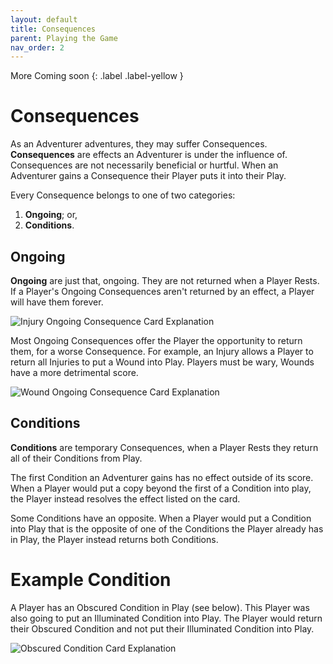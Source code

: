 ```yaml
---
layout: default
title: Consequences
parent: Playing the Game
nav_order: 2
---
```


<div markdown="1">
More Coming soon
{: .label .label-yellow }
</div>

# Consequences

As an Adventurer adventures, they may suffer Consequences. **Consequences** are effects an Adventurer is under the influence of. Consequences are not necessarily beneficial or hurtful. When an Adventurer gains a Consequence their Player puts it into their Play. 

Every Consequence belongs to one of two categories:  
1. **Ongoing**; or,
2. **Conditions**.

## Ongoing

**Ongoing** are just that, ongoing. They are not returned when a Player Rests. If a Player's Ongoing Consequences aren't returned by an effect, a Player will have them forever.

<img src="https://plerpsandplerps.github.io/Sprouting-Tales/artwork/InjuryExp.png" alt="Injury Ongoing Consequence Card Explanation">

Most Ongoing Consequences offer the Player the opportunity to return them, for a worse Consequence. For example, an Injury allows a Player to return all Injuries to put a Wound into Play. Players must be wary,  Wounds have a more detrimental score. 

<img src="https://plerpsandplerps.github.io/Sprouting-Tales/artwork/WoundEx.png" alt="Wound Ongoing Consequence Card Explanation">

## Conditions

**Conditions** are temporary Consequences, when a Player Rests they return all of their Conditions from Play. 

The first Condition an Adventurer gains has no effect outside of its score. When a Player would put a copy beyond the first of a Condition into play, the Player instead resolves the effect listed on the card.

Some Conditions have an opposite. When a Player would put a Condition into Play that is the opposite of one of the Conditions the Player already has in Play, the Player instead returns both Conditions.  

# Example Condition 

A Player has an Obscured Condition in Play (see below). This Player was also going to put an Illuminated Condition into Play. The Player would return their Obscured Condition and not put their Illuminated Condition into Play. 

<img src="https://plerpsandplerps.github.io/Sprouting-Tales/artwork/ConditionsExp.png" alt="Obscured Condition Card Explanation">

<!--

## Consequence Gallery

-->
